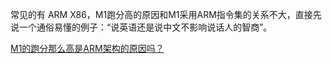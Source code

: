 
常见的有 ARM X86，M1跑分高的原因和M1采用ARM指令集的关系不大，直接先说一个通俗易懂的例子：“说英语还是说中文不影响说话人的智商”。

[M1的跑分那么高是ARM架构的原因吗？](https://www.zhihu.com/question/430944099)